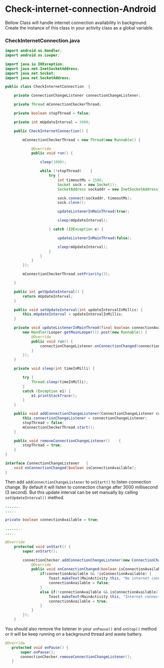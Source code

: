 # Check-internet-connection-Android

Bellow Class will handle internet connection availability in background. Create the instance of this class in your activity class as a global variable. 

### CheckInternetConnection.java
```java
import android.os.Handler;
import android.os.Looper;

import java.io.IOException;
import java.net.InetSocketAddress;
import java.net.Socket;
import java.net.SocketAddress;

public class CheckInternetConnection  {

    private ConnectionChangeListener connectionChangeListener;

    private Thread mConnectionCheckerThread;

    private boolean stopThread = false;

    private int mUpdateInterval = 3000;

    public CheckInternetConnection() {

        mConnectionCheckerThread = new Thread(new Runnable() {

            @Override
            public void run() {

                sleep(1000);

                while (!stopThread)    {
                    try {
                        int timeoutMs = 1500;
                        Socket sock = new Socket();
                        SocketAddress sockaddr = new InetSocketAddress("8.8.8.8", 53);

                        sock.connect(sockaddr, timeoutMs);
                        sock.close();

                        updateListenerInMainThread(true);

                        sleep(mUpdateInterval);

                    } catch (IOException e) {

                        updateListenerInMainThread(false);

                        sleep(mUpdateInterval);
                    }
                }
            }
        });

        mConnectionCheckerThread.setPriority(3);

    }

    public int getUpdateInterval() {
        return mUpdateInterval;
    }

    public void setUpdateInterval(int updateIntervalInMillis) {
        this.mUpdateInterval = updateIntervalInMillis;
    }

    private void updateListenerInMainThread(final boolean connectionAvailability)   {
        new Handler(Looper.getMainLooper()).post(new Runnable() {
            @Override
            public void run() {
                connectionChangeListener.onConnectionChanged(connectionAvailability);
            }
        });
    }

    private void sleep(int timeInMilli) {

        try {
            Thread.sleep(timeInMilli);
        }
        catch (Exception e1) {
            e1.printStackTrace();
        }
    }

    public void addConnectionChangeListener(ConnectionChangeListener connectionChangeListener) {
        this.connectionChangeListener = connectionChangeListener;
        stopThread = false;
        mConnectionCheckerThread.start();
    }

    public void removeConnectionChangeListener()    {
        stopThread = true;
    }
}

interface ConnectionChangeListener   {
    void onConnectionChanged(boolean isConnectionAvailable);
}
```

Then add `addConnectionChangeListener` to `onStart()` to listen connection change. By default it will listen to connection change after 3000 millisecond (3 second). But this update interval can be set manually by calling `setUpdateInterval()` method.

```java
.......
.....

private boolean connectionAvailable = true;

........
.....

@Override
    protected void onStart() {
        super.onStart();

        connectionChecker.addConnectionChangeListener(new ConnectionChangeListener() {
            @Override
            public void onConnectionChanged(boolean isConnectionAvailable) {
                if(connectionAvailable && !isConnectionAvailable) {
                    Toast.makeText(MainActivity.this, "No internet connection not available!", Toast.LENGTH_SHORT).show();
                    connectionAvailable = false;
                }
                else if(!connectionAvailable && isConnectionAvailable) {
                    Toast.makeText(MainActivity.this, "Internet connection is back again.", Toast.LENGTH_SHORT).show();
                    connectionAvailable = true;
                }
            }
        });
    }
 ```
 
 You should also remove the listener in your `onPause()` and `onStop()` method or it will be keep running on a background thread and waste battery.
 
 ```java
 @Override
    protected void onPause() {
        super.onPause();
        connectionChecker.removeConnectionChangeListener();
    }
 ```
 

